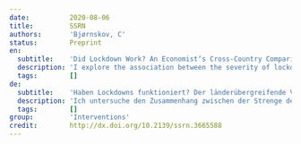 ```yaml
---
date:          2020-08-06
title:         SSRN
authors:       'Bjørnskov, C'
status:        Preprint
en:
  subtitle:    'Did Lockdown Work? An Economist’s Cross-Country Comparison'
  description: 'I explore the association between the severity of lockdown policies in the first half of 2020 and mortality rates. Using two indices from the Blavatnik Centre’s Covid 19 policy measures and comparing weekly mortality rates from 24 European countries in the first halves of 2017-2020, and addressing policy endogeneity in two different ways, I find no clear association between lockdown policies and mortality development.'
  tags:        []
de:
  subtitle:    'Haben Lockdowns funktioniert? Der länderübergreifende Vergleich eines Ökonomen'
  description: 'Ich untersuche den Zusammenhang zwischen der Strenge der Abschottungsmaßnahmen in der ersten Hälfte des Jahres 2020 und den Sterblichkeitsraten. Unter Verwendung von zwei Indizes aus den Covid-19-Politikmaßnahmen des Blavatnik-Zentrums und einem Vergleich der wöchentlichen Sterblichkeitsraten aus 24 europäischen Ländern in der ersten Hälfte der Jahre 2017-2020 sowie unter Berücksichtigung der Endogenität der Politik auf zwei verschiedene Arten finde ich keinen eindeutigen Zusammenhang zwischen den Absperrmaßnahmen und der Sterblichkeitsentwicklung.' 
  tags:        []
group:         'Interventions'
credit:        http://dx.doi.org/10.2139/ssrn.3665588
---
```

